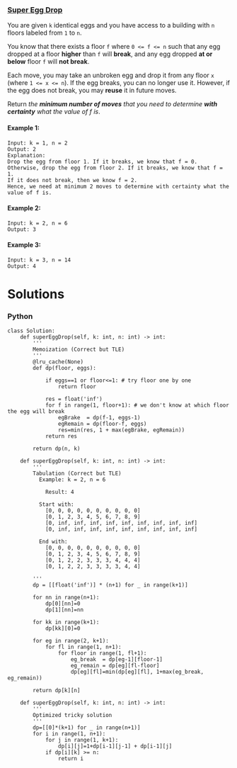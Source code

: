 ### [Super Egg Drop](https://leetcode.com/problems/super-egg-drop/) <br>

You are given `k` identical eggs and you have access to a building with `n` floors labeled from `1` to `n`.

You know that there exists a floor `f` where `0 <= f <= n` such that any egg dropped at a floor **higher** than `f` will **break**, and any egg dropped **at or below** floor `f` will **not break**.

Each move, you may take an unbroken egg and drop it from any floor `x` (where `1 <= x <= n`). If the egg breaks, you can no longer use it. However, if the egg does not break, you may **reuse** it in future moves.

Return *the* ***minimum number of moves*** *that you need to determine* ***with certainty*** *what the value of f is*.


#### Example 1:

```
Input: k = 1, n = 2
Output: 2
Explanation: 
Drop the egg from floor 1. If it breaks, we know that f = 0.
Otherwise, drop the egg from floor 2. If it breaks, we know that f = 1.
If it does not break, then we know f = 2.
Hence, we need at minimum 2 moves to determine with certainty what the value of f is.

```

#### Example 2:

```
Input: k = 2, n = 6
Output: 3

```

#### Example 3:

```
Input: k = 3, n = 14
Output: 4

```



# Solutions

### Python
```
class Solution:
    def superEggDrop(self, k: int, n: int) -> int:
        '''
        Memoization (Correct but TLE)
        '''
        @lru_cache(None)
        def dp(floor, eggs):
            
            if eggs==1 or floor<=1: # try floor one by one
                return floor
            
            res = float('inf')
            for f in range(1, floor+1): # we don't know at which floor the egg will break
                egBrake  = dp(f-1, eggs-1)
                egRemain = dp(floor-f, eggs)
                res=min(res, 1 + max(egBrake, egRemain))
            return res
            
        return dp(n, k)

    def superEggDrop(self, k: int, n: int) -> int:
        '''
        Tabulation (Correct but TLE)
          Example: k = 2, n = 6
          
            Result: 4
          
          Start with:
            [0, 0, 0, 0, 0, 0, 0, 0, 0, 0]
            [0, 1, 2, 3, 4, 5, 6, 7, 8, 9]
            [0, inf, inf, inf, inf, inf, inf, inf, inf, inf]
            [0, inf, inf, inf, inf, inf, inf, inf, inf, inf]

          End with:
            [0, 0, 0, 0, 0, 0, 0, 0, 0, 0]
            [0, 1, 2, 3, 4, 5, 6, 7, 8, 9]
            [0, 1, 2, 2, 3, 3, 3, 4, 4, 4]
            [0, 1, 2, 2, 3, 3, 3, 3, 4, 4]
          
        '''
        dp = [[float('inf')] * (n+1) for _ in range(k+1)]
        
        for nn in range(n+1):
            dp[0][nn]=0
            dp[1][nn]=nn
        
        for kk in range(k+1):
            dp[kk][0]=0
                        
        for eg in range(2, k+1):
            for fl in range(1, n+1):
                for floor in range(1, fl+1):
                    eg_break  = dp[eg-1][floor-1]
                    eg_remain = dp[eg][fl-floor]
                    dp[eg][fl]=min(dp[eg][fl], 1+max(eg_break, eg_remain))
                                        
        return dp[k][n]

    def superEggDrop(self, k: int, n: int) -> int:
        '''
        Optimized tricky solution
        '''
        dp=[[0]*(k+1) for _ in range(n+1)]
        for i in range(1, n+1):
            for j in range(1, k+1):
                dp[i][j]=1+dp[i-1][j-1] + dp[i-1][j]
            if dp[i][k] >= n:
                return i

```
